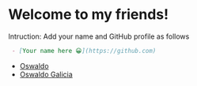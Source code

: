 # Welcome to my friends!

Intruction:  Add your name and GitHub profile as follows
```markdown
 - [Your name here 😀](https://github.com)
```

- [Oswaldo](https://github.com/dev-oswld)
- [Oswaldo Galicia](https://github.com/OGP19912023)

<!-- It is a secret line. Oswald TC - February 23th 2023 -->